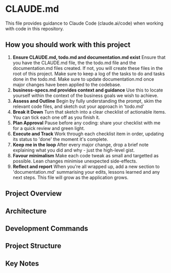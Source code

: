 # CLAUDE.md

This file provides guidance to Claude Code (claude.ai/code) when working with code in this repository.

## How you should work with this project
1. **Ensure CLAUDE.md, todo.md and documentation.md exist**
    Ensure that you have the CLAUDE.md file, the the todo.md file and the documentation.md files created. If not, you will create these files in the root of this project. Make sure to keep a log of the tasks to do and tasks done in the todo.md. Make sure to update documentation.md once major changes have been applied to the codebase.
2. **business-specs.md provides context and guidance**
    Use this to locate yourself within the context of the business goals we wish to achieve.
3. **Assess and Outline**
    Begin by fully understanding the prompt, skim the relevant code files, and sketch out your approach in 'todo.md'
4. **Break it Down**
    Turn that sketch into a clear checklist of actionable items. You can tick each one off as you finish it.
5. **Plan Approval**
    Pause before any coding: share your checklist with me for a quick review and green light.
6. **Execute and Track**
    Work through each checklist item in order, updating its status to 'done' the moment it's complete.
7. **Keep me in the loop**
    After every major change, drop a brief note explaining what you did and why - just the high-level gist.
8. **Favour minimalism**
    Make each code tweak as small and targetted as possible. Lean changes minimise unexpected side-effects.
9. **Reflect and report**
    When you're all wrapped up, add a new section to 'documentation.md' summarising your edits, lessons learned and any next steps. This file will grow as the application grows.

## Project Overview


## Architecture


## Development Commands


## Project Structure


## Key Notes

